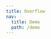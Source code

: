 ```yaml
---
title: Overflow
nav:
  title: Demo
  path: /demo
---
```


<code src="../examples/overflow.tsx"></code>
